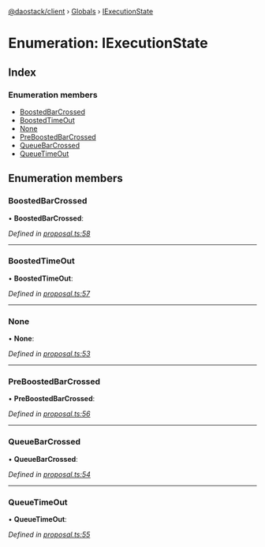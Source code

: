 [@daostack/client](../README.md) › [Globals](../globals.md) › [IExecutionState](iexecutionstate.md)

# Enumeration: IExecutionState

## Index

### Enumeration members

* [BoostedBarCrossed](iexecutionstate.md#boostedbarcrossed)
* [BoostedTimeOut](iexecutionstate.md#boostedtimeout)
* [None](iexecutionstate.md#none)
* [PreBoostedBarCrossed](iexecutionstate.md#preboostedbarcrossed)
* [QueueBarCrossed](iexecutionstate.md#queuebarcrossed)
* [QueueTimeOut](iexecutionstate.md#queuetimeout)

## Enumeration members

###  BoostedBarCrossed

• **BoostedBarCrossed**:

*Defined in [proposal.ts:58](https://github.com/daostack/client/blob/aa9723f/src/proposal.ts#L58)*

___

###  BoostedTimeOut

• **BoostedTimeOut**:

*Defined in [proposal.ts:57](https://github.com/daostack/client/blob/aa9723f/src/proposal.ts#L57)*

___

###  None

• **None**:

*Defined in [proposal.ts:53](https://github.com/daostack/client/blob/aa9723f/src/proposal.ts#L53)*

___

###  PreBoostedBarCrossed

• **PreBoostedBarCrossed**:

*Defined in [proposal.ts:56](https://github.com/daostack/client/blob/aa9723f/src/proposal.ts#L56)*

___

###  QueueBarCrossed

• **QueueBarCrossed**:

*Defined in [proposal.ts:54](https://github.com/daostack/client/blob/aa9723f/src/proposal.ts#L54)*

___

###  QueueTimeOut

• **QueueTimeOut**:

*Defined in [proposal.ts:55](https://github.com/daostack/client/blob/aa9723f/src/proposal.ts#L55)*
